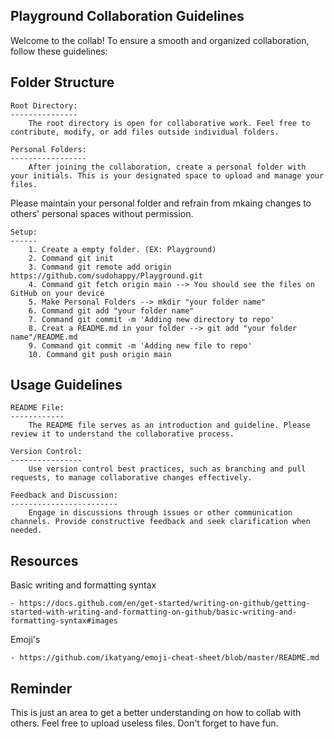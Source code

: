 ###

Playground Collaboration Guidelines
-----------------------------------

Welcome to the collab! To ensure a smooth and organized collaboration,
follow these guidelines:


Folder Structure
----------------

	Root Directory:
	---------------
		The root directory is open for collaborative work. Feel free to contribute, modify, or add files outside individual folders.

	Personal Folders:
	-----------------
		After joining the collaboration, create a personal folder with your initials. This is your designated space to upload and manage your files.
Please maintain your personal folder and refrain from mkaing changes to others' personal spaces without permission.

	Setup:
	------
		1. Create a empty folder. (EX: Playground)
		2. Command git init
		3. Command git remote add origin https://github.com/sudohappy/Playground.git
		4. Command git fetch origin main --> You should see the files on GitHub on your device
		5. Make Personal Folders --> mkdir "your folder name"
		6. Command git add "your folder name"
		7. Command git commit -m 'Adding new directory to repo'
		8. Creat a README.md in your folder --> git add "your folder name"/README.md
		9. Command git commit -m 'Adding new file to repo'
		10. Command git push origin main


Usage Guidelines
----------------

	README File:
	------------
		The README file serves as an introduction and guideline. Please review it to understand the collaborative process.

	Version Control:
	----------------
		Use version control best practices, such as branching and pull requests, to manage collaborative changes effectively.

	Feedback and Discussion:
	------------------------
		Engage in discussions through issues or other communication channels. Provide constructive feedback and seek clarification when needed.


Resources
---------

Basic writing and formatting syntax

	- https://docs.github.com/en/get-started/writing-on-github/getting-started-with-writing-and-formatting-on-github/basic-writing-and-formatting-syntax#images

Emoji's

	- https://github.com/ikatyang/emoji-cheat-sheet/blob/master/README.md

Reminder
--------

This is just an area to get a better understanding on how to collab with others. Feel free to upload useless files. Don't forget to have fun.





###

